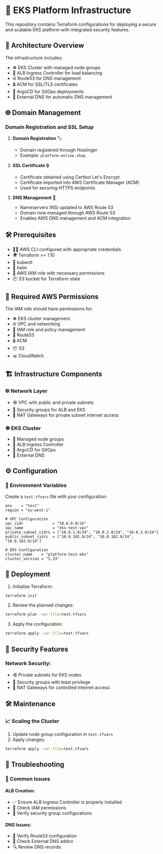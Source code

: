 # 🚀 EKS Platform Infrastructure

This repository contains Terraform configurations for deploying a secure and scalable EKS platform with integrated security features.

## 🧭 Architecture Overview

The infrastructure includes:

- ☸️ EKS Cluster with managed node groups
- 🎯 ALB Ingress Controller for load balancing
- 🌐 Route53 for DNS management
- 🔒 ACM for SSL/TLS certificates
- 🤖 ArgoCD for GitOps deployments
- 📛 External DNS for automatic DNS management

## 🌐 Domain Management

### Domain Registration and SSL Setup
1. **Domain Registration** 🏷️
   - Domain registered through Hostinger
   - Example: `platform-online.shop`


2. **SSL Certificate** 🔒
   - Certificate obtained using Certbot Let's Encrypt
   - Certificate imported into AWS Certificate Manager (ACM)
   - Used for securing HTTPS endpoints

3. **DNS Management** 📝
   - Nameservers (NS) updated to AWS Route 53
   - Domain now managed through AWS Route 53
   - Enables AWS DNS management and ACM integration

## 🛠️ Prerequisites

- 🧑‍💻 AWS CLI configured with appropriate credentials
- 🌍 Terraform >= 1.10
- 🐳 kubectl
- 🎩 helm
- 🔐 AWS IAM role with necessary permissions
- 📦 S3 bucket for Terraform state

## 🔐 Required AWS Permissions

The IAM role should have permissions for:

- ☸️ EKS cluster management
- 🌐 VPC and networking
- 🪪 IAM role and policy management
- 📛 Route53
- 🔒 ACM
- 📦 S3
- 📊 CloudWatch

## 🏗️ Infrastructure Components

### 🌐 Network Layer
- 🕸️ VPC with public and private subnets
- 🔐 Security groups for ALB and EKS
- 🌉 NAT Gateways for private subnet internet access

### ☸️ EKS Cluster
- 👥 Managed node groups
- 🎯 ALB Ingress Controller
- 🤖 ArgoCD for GitOps
- 📛 External DNS

## ⚙️ Configuration

### 🧾 Environment Variables
Create a `test.tfvars` file with your configuration:

```hcl
env    = "test"
region = "eu-west-1"

# VPC Configuration
vpc_cidr             = "10.0.0.0/16"
vpc_name             = "eks-test-vpc"
private_subnet_cidrs = ["10.0.1.0/24", "10.0.2.0/24", "10.0.3.0/24"]
public_subnet_cidrs  = ["10.0.101.0/24", "10.0.102.0/24", "10.0.103.0/24"]

# EKS Configuration
cluster_name    = "platform-test-eks"
cluster_version = "1.33"
```

## 🚀 Deployment

1. Initialize Terraform:
```bash
terraform init
```

2. Review the planned changes:
```bash
terraform plan -var-file=test.tfvars
```

3. Apply the configuration:
```bash
terraform apply -var-file=test.tfvars
```

## 🔐 Security Features

###  Network Security:
- 🕸️ Private subnets for EKS nodes
- 🔐 Security groups with least privilege
- 🌉 NAT Gateways for controlled internet access

## 🛠️ Maintenance

### 📈 Scaling the Cluster
1. Update node group configuration in `test.tfvars`
2. Apply changes:
```bash
terraform apply -var-file=test.tfvars
```

## 🧪 Troubleshooting

### 🐞 Common Issues

#### ALB Creation:
- ✅ Ensure ALB Ingress Controller is properly installed
- 🔐 Check IAM permissions
- 🔧 Verify security group configurations


#### DNS Issues:
- 📛 Verify Route53 configuration
- 🤖 Check External DNS addon
- 🔍 Review DNS records

